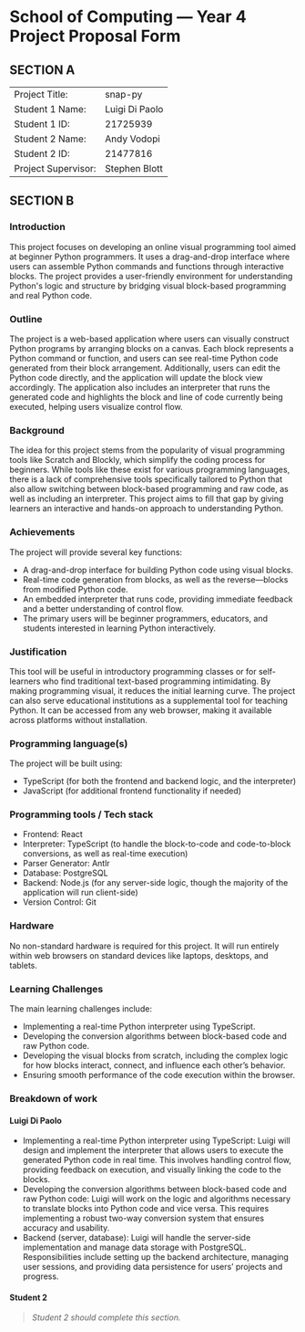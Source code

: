# School of Computing &mdash; Year 4 Project Proposal Form

## SECTION A

|                     |                |
| ------------------- | -------------- |
| Project Title:      | snap-py        |
| Student 1 Name:     | Luigi Di Paolo |
| Student 1 ID:       | 21725939       |
| Student 2 Name:     | Andy Vodopi    |
| Student 2 ID:       | 21477816         |
| Project Supervisor: | Stephen Blott  |

## SECTION B

### Introduction

This project focuses on developing an online visual programming tool aimed at beginner Python programmers. It uses a drag-and-drop interface where users can assemble Python commands and functions through interactive blocks. The project provides a user-friendly environment for understanding Python's logic and structure by bridging visual block-based programming and real Python code.

### Outline

The project is a web-based application where users can visually construct Python programs by arranging blocks on a canvas. Each block represents a Python command or function, and users can see real-time Python code generated from their block arrangement. Additionally, users can edit the Python code directly, and the application will update the block view accordingly. The application also includes an interpreter that runs the generated code and highlights the block and line of code currently being executed, helping users visualize control flow.

### Background

The idea for this project stems from the popularity of visual programming tools like Scratch and Blockly, which simplify the coding process for beginners. While tools like these exist for various programming languages, there is a lack of comprehensive tools specifically tailored to Python that also allow switching between block-based programming and raw code, as well as including an interpreter. This project aims to fill that gap by giving learners an interactive and hands-on approach to understanding Python.

### Achievements

The project will provide several key functions:

- A drag-and-drop interface for building Python code using visual blocks.
- Real-time code generation from blocks, as well as the reverse—blocks from modified Python code.
- An embedded interpreter that runs code, providing immediate feedback and a better understanding of control flow.
- The primary users will be beginner programmers, educators, and students interested in learning Python interactively.

### Justification

This tool will be useful in introductory programming classes or for self-learners who find traditional text-based programming intimidating. By making programming visual, it reduces the initial learning curve. The project can also serve educational institutions as a supplemental tool for teaching Python. It can be accessed from any web browser, making it available across platforms without installation.

### Programming language(s)

The project will be built using:

- TypeScript (for both the frontend and backend logic, and the interpreter)
- JavaScript (for additional frontend functionality if needed)

### Programming tools / Tech stack

- Frontend: React
- Interpreter: TypeScript (to handle the block-to-code and code-to-block conversions, as well as real-time execution)
- Parser Generator: Antlr
- Database: PostgreSQL
- Backend: Node.js (for any server-side logic, though the majority of the application will run client-side)
- Version Control: Git

### Hardware

No non-standard hardware is required for this project. It will run entirely within web browsers on standard devices like laptops, desktops, and tablets.

### Learning Challenges

The main learning challenges include:

- Implementing a real-time Python interpreter using TypeScript.
- Developing the conversion algorithms between block-based code and raw Python code.
- Developing the visual blocks from scratch, including the complex logic for how blocks interact, connect, and influence each other’s behavior.
- Ensuring smooth performance of the code execution within the browser.

### Breakdown of work

#### Luigi Di Paolo

- Implementing a real-time Python interpreter using TypeScript: Luigi will design and implement the interpreter that allows users to execute the generated Python code in real time. This involves handling control flow, providing feedback on execution, and visually linking the code to the blocks.
- Developing the conversion algorithms between block-based code and raw Python code: Luigi will work on the logic and algorithms necessary to translate blocks into Python code and vice versa. This requires implementing a robust two-way conversion system that ensures accuracy and usability.
- Backend (server, database): Luigi will handle the server-side implementation and manage data storage with PostgreSQL. Responsibilities include setting up the backend architecture, managing user sessions, and providing data persistence for users’ projects and progress.

#### Student 2

> _Student 2 should complete this section._
